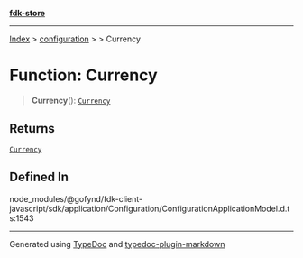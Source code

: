 [**fdk-store**](../../../README.md)
***

[Index](../../../API.md) > [configuration](../../README.md) > [<internal>](../README.md) > Currency

# Function: Currency

> **Currency**(): [`Currency`](../type-aliases/type-alias.Currency.md)

## Returns

[`Currency`](../type-aliases/type-alias.Currency.md)

## Defined In

node\_modules/@gofynd/fdk-client-javascript/sdk/application/Configuration/ConfigurationApplicationModel.d.ts:1543

***
Generated using [TypeDoc](https://typedoc.org/) and [typedoc-plugin-markdown](https://www.npmjs.com/package/typedoc-plugin-markdown)
